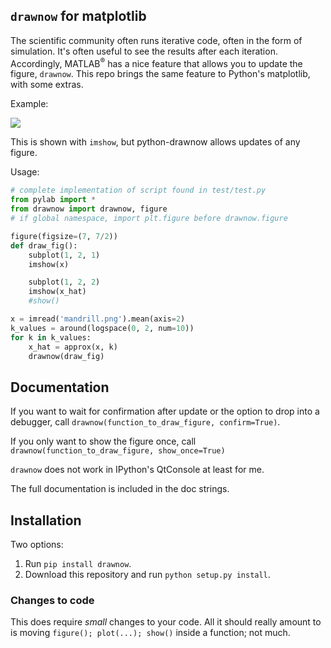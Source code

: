 <!--XXX: UPDATE WITH-->
<!--python setup.py build-->  
<!--python setup.py sdist upload--> 

## `drawnow` for matplotlib

The scientific community often runs iterative code, often in the form of
simulation. It's often useful to see the results after each iteration.
Accordingly, MATLAB<sup>®</sup> has a nice feature that allows you to update
the figure, `drawnow`. This repo brings the same feature to Python's
matplotlib, with some extras.

Example:

![](tests/test.gif)

This is shown with `imshow`, but python-drawnow allows updates of any figure.

Usage:

```python
# complete implementation of script found in test/test.py
from pylab import *
from drawnow import drawnow, figure
# if global namespace, import plt.figure before drawnow.figure

figure(figsize=(7, 7/2))
def draw_fig():
    subplot(1, 2, 1)
    imshow(x)

    subplot(1, 2, 2)
    imshow(x_hat)
    #show()

x = imread('mandrill.png').mean(axis=2)
k_values = around(logspace(0, 2, num=10))
for k in k_values:
    x_hat = approx(x, k)
    drawnow(draw_fig)
```
    
## Documentation
If you want to wait for confirmation after update or the option to drop into a
debugger, call `drawnow(function_to_draw_figure, confirm=True)`.

If you only want to show the figure once, call
`drawnow(function_to_draw_figure, show_once=True)`

`drawnow` does not work in IPython's QtConsole at least for me.

The full documentation is included in the doc strings.

## Installation
Two options:

1. Run `pip install drawnow`.
2. Download this repository and run `python setup.py install`.

### Changes to code
This does require *small* changes to your code. All it should really amount
to is moving `figure(); plot(...); show()` inside a function; not much.
